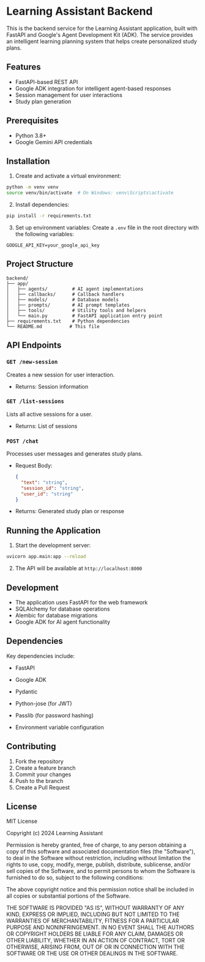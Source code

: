 # Learning Assistant Backend

This is the backend service for the Learning Assistant application, built with FastAPI and Google's Agent Development Kit (ADK). The service provides an intelligent learning planning system that helps create personalized study plans.

## Features

- FastAPI-based REST API
- Google ADK integration for intelligent agent-based responses
- Session management for user interactions
- Study plan generation

## Prerequisites

- Python 3.8+
- Google Gemini API credentials

## Installation

1. Create and activate a virtual environment:
```bash
python -m venv venv
source venv/bin/activate  # On Windows: venv\Scripts\activate
```

2. Install dependencies:
```bash
pip install -r requirements.txt
```

3. Set up environment variables:
Create a `.env` file in the root directory with the following variables:
```
GOOGLE_API_KEY=your_google_api_key
```

## Project Structure

```
backend/
├── app/
│   ├── agents/         # AI agent implementations
│   ├── callbacks/      # Callback handlers
│   ├── models/         # Database models
│   ├── prompts/        # AI prompt templates
│   ├── tools/          # Utility tools and helpers
│   └── main.py         # FastAPI application entry point
├── requirements.txt    # Python dependencies
└── README.md          # This file
```

## API Endpoints

### `GET /new-session`
Creates a new session for user interaction.
- Returns: Session information

### `GET /list-sessions`
Lists all active sessions for a user.
- Returns: List of sessions

### `POST /chat`
Processes user messages and generates study plans.
- Request Body:
  ```json
  {
    "text": "string",
    "session_id": "string",
    "user_id": "string"
  }
  ```
- Returns: Generated study plan or response

## Running the Application

1. Start the development server:
```bash
uvicorn app.main:app --reload
```

2. The API will be available at `http://localhost:8000`

## Development

- The application uses FastAPI for the web framework
- SQLAlchemy for database operations
- Alembic for database migrations
- Google ADK for AI agent functionality

## Dependencies

Key dependencies include:
- FastAPI
- Google ADK
- Pydantic
- Python-jose (for JWT)
- Passlib (for password hashing)

- Environment variable configuration

## Contributing

1. Fork the repository
2. Create a feature branch
3. Commit your changes
4. Push to the branch
5. Create a Pull Request

## License

MIT License

Copyright (c) 2024 Learning Assistant

Permission is hereby granted, free of charge, to any person obtaining a copy
of this software and associated documentation files (the "Software"), to deal
in the Software without restriction, including without limitation the rights
to use, copy, modify, merge, publish, distribute, sublicense, and/or sell
copies of the Software, and to permit persons to whom the Software is
furnished to do so, subject to the following conditions:

The above copyright notice and this permission notice shall be included in all
copies or substantial portions of the Software.

THE SOFTWARE IS PROVIDED "AS IS", WITHOUT WARRANTY OF ANY KIND, EXPRESS OR
IMPLIED, INCLUDING BUT NOT LIMITED TO THE WARRANTIES OF MERCHANTABILITY,
FITNESS FOR A PARTICULAR PURPOSE AND NONINFRINGEMENT. IN NO EVENT SHALL THE
AUTHORS OR COPYRIGHT HOLDERS BE LIABLE FOR ANY CLAIM, DAMAGES OR OTHER
LIABILITY, WHETHER IN AN ACTION OF CONTRACT, TORT OR OTHERWISE, ARISING FROM,
OUT OF OR IN CONNECTION WITH THE SOFTWARE OR THE USE OR OTHER DEALINGS IN THE
SOFTWARE. 